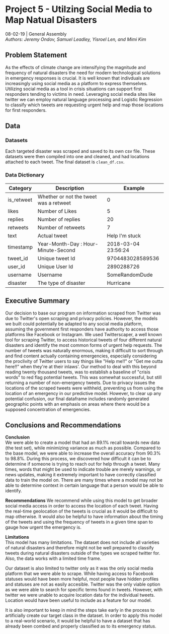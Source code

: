 # Project 5 - Utilzing Social Media to Map Natual Disasters
08-02-19 | General Assembly <br>
*Authors: Jeremy Ondov, Samuel Leadley, Yisroel Len, and Mimi Kim*

## Problem Statement
As the effects of climate change are intensifying the magnitude and frequency of natural disasters the need for modern technological solutions in emergency responses is crucial. It is well known that indivduals are increasingly using social media as a platform to express themselves. Utilizing social media as a tool in crisis situations can support first responders tending to victims in need. Leveraging social media sites like twitter we can employ natural language processing and Logistic Regression to classify which tweets are requesting urgent help and map those locations for first responders. 

## Data
### Datasets
Each targeted disaster was scraped and saved to its own csv file. These datasets were then compiled into one and cleaned, and had locations attached to each tweet. The final dataset is `clean_df.csv`.

### Data Dictionary

|Category|Description|Example|
|---|---|---|
|is_retweet|Whether or not the tweet was a retweet|0|
|likes|Number of Likes|5|
|replies|Number of replies|20|
|retweets|Number of retweets|7 |
|text|Actual tweet|Help I'm stuck|
|timestamp|Year-Month-Day : Hour-Minute-Second|2018-03-04 23:56:24|
|tweet_id|Unique tweet Id|9704483028589536|
|user_id|Unique User Id|2890288726|
|username|Username|SomeRandomDude|
|disaster|The type of disaster|Hurricane|


## Executive Summary
Our decision to base our program on information scraped from Twitter was due to Twitter's open scraping and privacy policies. However, the models we built could potentially be adapted to any social media platform, assuming the government first responders have authority to access those platforms like Facebook or Instagram. We used Twitterscaper, a well known tool for scraping Twitter, to access historical tweets of four different natural disasters and identify the most common forms of urgent help requests. The number of tweets was naturally enormous, making it difficult to sort through and find content actually containing emergencies, especially considering the proclivity of Twitter users to say things like "Help me!!" or "Get me outta here!!" when they're at their inlaws'. Our method to deal with this beyond reading twenty thousand tweets, was to establish a baseline of "crisis words" to red flag potential tweets. This was somewhat successful, but still returning a number of non-emergency tweets. Due to privacy issues the locations of the scraped tweets were withheld, preventing us from using the location of an emergency in our predictive model. However, to clear up any potential confusion, our final dataframe includes randomly generated geographic points with an emphasis on areas where there would be a supposed concentration of emergencies. 

## Conclusions and Recommendations
**Conclusion**  
We were able to create a model that had an 89.1% recall towards new data (the test set), while minimizing variance as much as possible. Compared to the base model, we were able to increase the overall accuracy from 90.3% to 98.8%. During this process, we discovered how difficult it can be to determine if someone is trying to reach out for help through a tweet. Many times, words that might be used to indicate trouble are merely warnings, or news updates, making it extremely important to have correctly classified data to train the model on. There are many times where a model may not be able to determine context in certain language that a person would be able to identify.

**Recommendations** 
We recommend while using this model to get broader social media access in order to access the location of each tweet. Having the real-time geolocation of the tweets is crucial as it would be difficult to map otherwise. It would also be helpful to have information about the timing of the tweets and using the frequency of tweets in a given time span to gauge how urgent the emergency is.  

**Limitations**  
This model has many limitations. The dataset does not include all varieties of natural disasters and therefore might not be well prepared to classify tweets during natural disasters outside of the types we scraped twitter for. Also, the data works with a limited time frame. 

Our dataset is also limited to twitter only as it was the only social media platform that we were able to scrape. While having access to Facebook statuses would have been more helpful, most people have hidden profiles and statuses are not as easily accesible. Twitter was the only viable option as we were able to search for specific terms found in tweets. However, with twitter we were unable to acquire location data for the individual tweets. Location would have been useful to include as a feature for our model.

It is also important to keep in mind the steps take early in the process to artificially create our target class in the dataset. In order to apply this model to a real-world scenario, it would be helpful to have a dataset that has already been combed and properly classified as to its emergency status.
